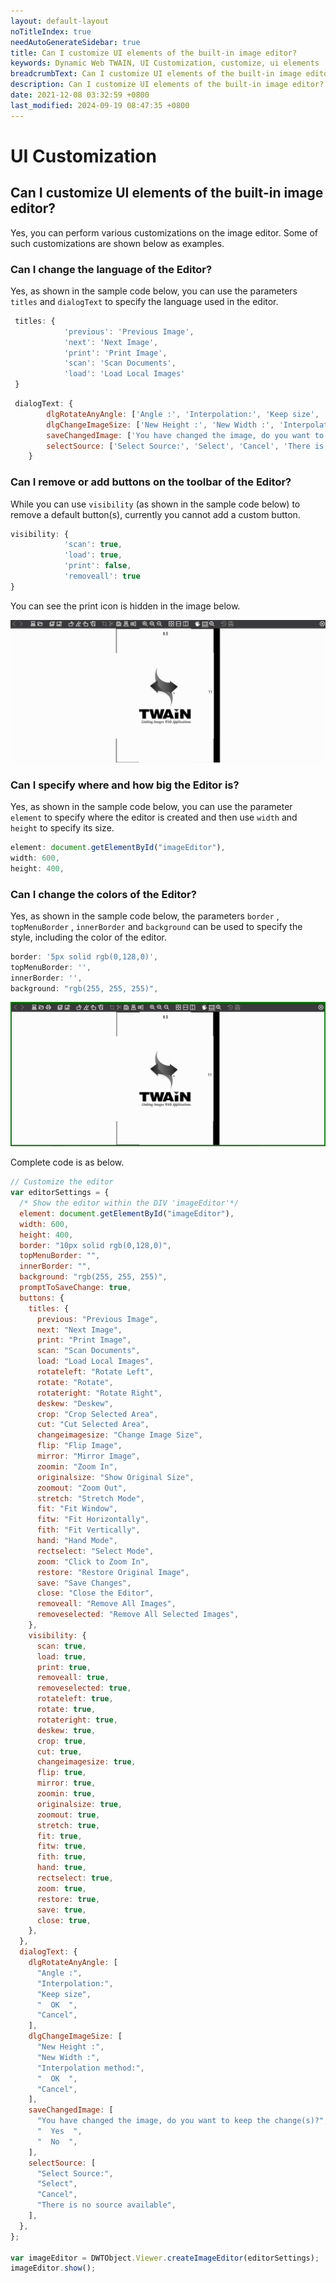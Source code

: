 ```yaml
---
layout: default-layout
noTitleIndex: true
needAutoGenerateSidebar: true
title: Can I customize UI elements of the built-in image editor?
keywords: Dynamic Web TWAIN, UI Customization, customize, ui elements
breadcrumbText: Can I customize UI elements of the built-in image editor?
description: Can I customize UI elements of the built-in image editor?
date: 2021-12-08 03:32:59 +0800
last_modified: 2024-09-19 08:47:35 +0800
---
```


# UI Customization

## Can I customize UI elements of the built-in image editor?

Yes, you can perform various customizations on the image editor. Some of such customizations are shown below as examples.

### Can I change the language of the Editor?

Yes, as shown in the sample code below, you can use the parameters `titles` and `dialogText` to specify the language used in the editor.

```javascript
 titles: {
            'previous': 'Previous Image',
            'next': 'Next Image',
            'print': 'Print Image',
            'scan': 'Scan Documents',
            'load': 'Load Local Images'
 }
```

```javascript
 dialogText: {
        dlgRotateAnyAngle: ['Angle :', 'Interpolation:', 'Keep size', '  OK  ', 'Cancel'],
        dlgChangeImageSize: ['New Height :', 'New Width :', 'Interpolation method:', '  OK  ', 'Cancel'],
        saveChangedImage: ['You have changed the image, do you want to keep the change(s)?', '  Yes  ', '  No  '],
        selectSource: ['Select Source:', 'Select', 'Cancel', 'There is no source available']
    }
```

### Can I remove or add buttons on the toolbar of the Editor?

While you can use `visibility` (as shown in the sample code below) to remove a default button(s), currently you cannot add a custom button.

```javascript
visibility: {
            'scan': true,
            'load': true,
            'print': false,
            'removeall': true
}
```

You can see the print icon is hidden in the image below.

![image](/assets/imgs/hideicon.png)

### Can I specify where and how big the Editor is?

Yes, as shown in the sample code below, you can use the parameter `element` to specify where the editor is created and then use `width` and `height` to specify its size.

```javascript
element: document.getElementById("imageEditor"),
width: 600,
height: 400,
```

### Can I change the colors of the Editor?

Yes, as shown in the sample code below, the parameters `border` , `topMenuBorder` , `innerBorder` and `background` can be used to specify the style, including the color of the editor.

```javascript
border: '5px solid rgb(0,128,0)',
topMenuBorder: '',
innerBorder: '',
background: "rgb(255, 255, 255)",
```

![image](/assets/imgs/colorchange.png)

Complete code is as below.

```javascript
// Customize the editor
var editorSettings = {
  /* Show the editor within the DIV 'imageEditor'*/
  element: document.getElementById("imageEditor"),
  width: 600,
  height: 400,
  border: "10px solid rgb(0,128,0)",
  topMenuBorder: "",
  innerBorder: "",
  background: "rgb(255, 255, 255)",
  promptToSaveChange: true,
  buttons: {
    titles: {
      previous: "Previous Image",
      next: "Next Image",
      print: "Print Image",
      scan: "Scan Documents",
      load: "Load Local Images",
      rotateleft: "Rotate Left",
      rotate: "Rotate",
      rotateright: "Rotate Right",
      deskew: "Deskew",
      crop: "Crop Selected Area",
      cut: "Cut Selected Area",
      changeimagesize: "Change Image Size",
      flip: "Flip Image",
      mirror: "Mirror Image",
      zoomin: "Zoom In",
      originalsize: "Show Original Size",
      zoomout: "Zoom Out",
      stretch: "Stretch Mode",
      fit: "Fit Window",
      fitw: "Fit Horizontally",
      fith: "Fit Vertically",
      hand: "Hand Mode",
      rectselect: "Select Mode",
      zoom: "Click to Zoom In",
      restore: "Restore Original Image",
      save: "Save Changes",
      close: "Close the Editor",
      removeall: "Remove All Images",
      removeselected: "Remove All Selected Images",
    },
    visibility: {
      scan: true,
      load: true,
      print: true,
      removeall: true,
      removeselected: true,
      rotateleft: true,
      rotate: true,
      rotateright: true,
      deskew: true,
      crop: true,
      cut: true,
      changeimagesize: true,
      flip: true,
      mirror: true,
      zoomin: true,
      originalsize: true,
      zoomout: true,
      stretch: true,
      fit: true,
      fitw: true,
      fith: true,
      hand: true,
      rectselect: true,
      zoom: true,
      restore: true,
      save: true,
      close: true,
    },
  },
  dialogText: {
    dlgRotateAnyAngle: [
      "Angle :",
      "Interpolation:",
      "Keep size",
      "  OK  ",
      "Cancel",
    ],
    dlgChangeImageSize: [
      "New Height :",
      "New Width :",
      "Interpolation method:",
      "  OK  ",
      "Cancel",
    ],
    saveChangedImage: [
      "You have changed the image, do you want to keep the change(s)?",
      "  Yes  ",
      "  No  ",
    ],
    selectSource: [
      "Select Source:",
      "Select",
      "Cancel",
      "There is no source available",
    ],
  },
};

var imageEditor = DWTObject.Viewer.createImageEditor(editorSettings);
imageEditor.show();
```
